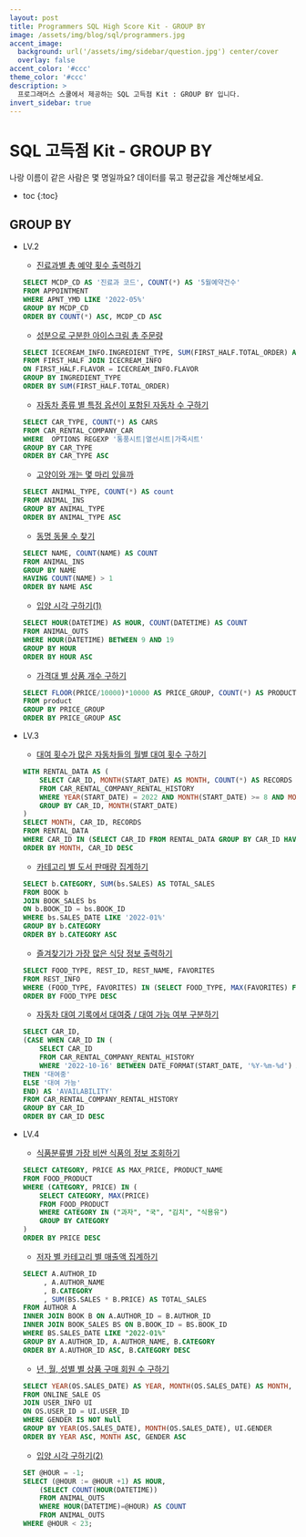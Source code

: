 ```yaml
---
layout: post
title: Programmers SQL High Score Kit - GROUP BY
image: /assets/img/blog/sql/programmers.jpg
accent_image: 
  background: url('/assets/img/sidebar/question.jpg') center/cover
  overlay: false
accent_color: '#ccc'
theme_color: '#ccc'
description: >
  프로그래머스 스쿨에서 제공하는 SQL 고득점 Kit : GROUP BY 입니다. 
invert_sidebar: true
---
```


# SQL 고득점 Kit - GROUP BY

나랑 이름이 같은 사람은 몇 명일까요? 데이터를 묶고 평균값을 계산해보세요.

* toc
{:toc}


## GROUP BY

- LV.2
    - [진료과별 총 예약 횟수 출력하기](https://school.programmers.co.kr/learn/courses/30/lessons/132202)
    ```sql
    SELECT MCDP_CD AS '진료과 코드', COUNT(*) AS '5월예약건수'
    FROM APPOINTMENT
    WHERE APNT_YMD LIKE '2022-05%'
    GROUP BY MCDP_CD
    ORDER BY COUNT(*) ASC, MCDP_CD ASC
    ```
    - [성분으로 구분한 아이스크림 총 주문량](https://school.programmers.co.kr/learn/courses/30/lessons/133026)
    ```sql
    SELECT ICECREAM_INFO.INGREDIENT_TYPE, SUM(FIRST_HALF.TOTAL_ORDER) AS TOTAL_ORDER
    FROM FIRST_HALF JOIN ICECREAM_INFO
    ON FIRST_HALF.FLAVOR = ICECREAM_INFO.FLAVOR
    GROUP BY INGREDIENT_TYPE
    ORDER BY SUM(FIRST_HALF.TOTAL_ORDER)
    ```
    - [자동차 종류 별 특정 옵션이 포함된 자동차 수 구하기](https://school.programmers.co.kr/learn/courses/30/lessons/151137)
    ```sql
    SELECT CAR_TYPE, COUNT(*) AS CARS
    FROM CAR_RENTAL_COMPANY_CAR
    WHERE  OPTIONS REGEXP '통풍시트|열선시트|가죽시트'
    GROUP BY CAR_TYPE
    ORDER BY CAR_TYPE ASC
    ```
    - [고양이와 개는 몇 마리 있을까](https://school.programmers.co.kr/learn/courses/30/lessons/59040)
    ```sql
    SELECT ANIMAL_TYPE, COUNT(*) AS count
    FROM ANIMAL_INS
    GROUP BY ANIMAL_TYPE
    ORDER BY ANIMAL_TYPE ASC
    ```
    - [동명 동물 수 찾기](https://school.programmers.co.kr/learn/courses/30/lessons/59041)
    ```sql
    SELECT NAME, COUNT(NAME) AS COUNT
    FROM ANIMAL_INS 
    GROUP BY NAME 
    HAVING COUNT(NAME) > 1 
    ORDER BY NAME ASC
    ```
    - [입양 시각 구하기(1)](https://school.programmers.co.kr/learn/courses/30/lessons/59412)
    ```sql
    SELECT HOUR(DATETIME) AS HOUR, COUNT(DATETIME) AS COUNT
    FROM ANIMAL_OUTS
    WHERE HOUR(DATETIME) BETWEEN 9 AND 19
    GROUP BY HOUR 
    ORDER BY HOUR ASC
    ```
    - [가격대 별 상품 개수 구하기](https://school.programmers.co.kr/learn/courses/30/lessons/131530)
    ```sql
    SELECT FLOOR(PRICE/10000)*10000 AS PRICE_GROUP, COUNT(*) AS PRODUCTS
    FROM product
    GROUP BY PRICE_GROUP
    ORDER BY PRICE_GROUP ASC
    ```

- LV.3
    - [대여 횟수가 많은 자동차들의 월별 대여 횟수 구하기](https://school.programmers.co.kr/learn/courses/30/lessons/151139)
    ```sql
    WITH RENTAL_DATA AS (
        SELECT CAR_ID, MONTH(START_DATE) AS MONTH, COUNT(*) AS RECORDS
        FROM CAR_RENTAL_COMPANY_RENTAL_HISTORY
        WHERE YEAR(START_DATE) = 2022 AND MONTH(START_DATE) >= 8 AND MONTH(START_DATE) <= 10
        GROUP BY CAR_ID, MONTH(START_DATE)
    )
    SELECT MONTH, CAR_ID, RECORDS
    FROM RENTAL_DATA
    WHERE CAR_ID IN (SELECT CAR_ID FROM RENTAL_DATA GROUP BY CAR_ID HAVING SUM(RECORDS) >= 5)
    ORDER BY MONTH, CAR_ID DESC
    ```
    - [카테고리 별 도서 판매량 집계하기](https://school.programmers.co.kr/learn/courses/30/lessons/144855)
    ```sql
    SELECT b.CATEGORY, SUM(bs.SALES) AS TOTAL_SALES
    FROM BOOK b
    JOIN BOOK_SALES bs
    ON b.BOOK_ID = bs.BOOK_ID
    WHERE bs.SALES_DATE LIKE '2022-01%'
    GROUP BY b.CATEGORY
    ORDER BY b.CATEGORY ASC
    ```
    - [즐겨찾기가 가장 많은 식당 정보 출력하기](https://school.programmers.co.kr/learn/courses/30/lessons/131123)
    ```sql
    SELECT FOOD_TYPE, REST_ID, REST_NAME, FAVORITES
    FROM REST_INFO
    WHERE (FOOD_TYPE, FAVORITES) IN (SELECT FOOD_TYPE, MAX(FAVORITES) FROM REST_INFO GROUP BY FOOD_TYPE)
    ORDER BY FOOD_TYPE DESC
    ```
    - [자동차 대여 기록에서 대여중 / 대여 가능 여부 구분하기](https://school.programmers.co.kr/learn/courses/30/lessons/157340)
    ```sql
    SELECT CAR_ID,
    (CASE WHEN CAR_ID IN (
        SELECT CAR_ID
        FROM CAR_RENTAL_COMPANY_RENTAL_HISTORY
        WHERE '2022-10-16' BETWEEN DATE_FORMAT(START_DATE, '%Y-%m-%d') AND DATE_FORMAT(END_DATE, '%Y-%m-%d'))
    THEN '대여중'
    ELSE '대여 가능'
    END) AS 'AVAILABILITY'
    FROM CAR_RENTAL_COMPANY_RENTAL_HISTORY
    GROUP BY CAR_ID
    ORDER BY CAR_ID DESC
    ```

- LV.4
    - [식품분류별 가장 비싼 식품의 정보 조회하기](https://school.programmers.co.kr/learn/courses/30/lessons/131116)
    ```sql
    SELECT CATEGORY, PRICE AS MAX_PRICE, PRODUCT_NAME
    FROM FOOD_PRODUCT
    WHERE (CATEGORY, PRICE) IN (
        SELECT CATEGORY, MAX(PRICE) 
        FROM FOOD_PRODUCT
        WHERE CATEGORY IN ("과자", "국", "김치", "식용유")
        GROUP BY CATEGORY
    )
    ORDER BY PRICE DESC
    ```
    - [저자 별 카테고리 별 매출액 집계하기](https://school.programmers.co.kr/learn/courses/30/lessons/144856)
    ```sql
    SELECT A.AUTHOR_ID
         , A.AUTHOR_NAME
         , B.CATEGORY
         , SUM(BS.SALES * B.PRICE) AS TOTAL_SALES
    FROM AUTHOR A
    INNER JOIN BOOK B ON A.AUTHOR_ID = B.AUTHOR_ID
    INNER JOIN BOOK_SALES BS ON B.BOOK_ID = BS.BOOK_ID
    WHERE BS.SALES_DATE LIKE "2022-01%"
    GROUP BY A.AUTHOR_ID, A.AUTHOR_NAME, B.CATEGORY
    ORDER BY A.AUTHOR_ID ASC, B.CATEGORY DESC
    ```
    - [년, 월, 성별 별 상품 구매 회원 수 구하기](https://school.programmers.co.kr/learn/courses/30/lessons/131532)
    ```sql
    SELECT YEAR(OS.SALES_DATE) AS YEAR, MONTH(OS.SALES_DATE) AS MONTH, UI.GENDER, COUNT(DISTINCT OS.USER_ID) AS USERS
    FROM ONLINE_SALE OS
    JOIN USER_INFO UI
    ON OS.USER_ID = UI.USER_ID
    WHERE GENDER IS NOT Null
    GROUP BY YEAR(OS.SALES_DATE), MONTH(OS.SALES_DATE), UI.GENDER
    ORDER BY YEAR ASC, MONTH ASC, GENDER ASC
    ```
    - [입양 시각 구하기(2)](https://school.programmers.co.kr/learn/courses/30/lessons/59413)
    ```sql
    SET @HOUR = -1;
    SELECT (@HOUR := @HOUR +1) AS HOUR,
        (SELECT COUNT(HOUR(DATETIME)) 
        FROM ANIMAL_OUTS 
        WHERE HOUR(DATETIME)=@HOUR) AS COUNT 
        FROM ANIMAL_OUTS
    WHERE @HOUR < 23;
    ```
